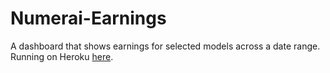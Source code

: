 # Numerai-Earnings
A dashboard that shows earnings for selected models across a date range. Running on Heroku [here](https://numerai-earnings.herokuapp.com/).
